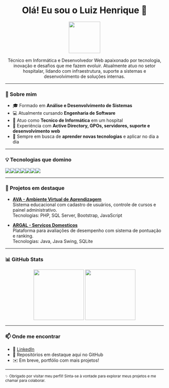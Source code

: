 <h1 align="center">Olá! Eu sou o Luiz Henrique 👋</h1>

<p align="center">
  <img src="https://media.giphy.com/media/2IudUHdI075HL02Pkk/giphy.gif" width="100"/>
</p>

<p align="center">
Técnico em Informática e Desenvolvedor Web apaixonado por tecnologia, inovação e desafios que me fazem evoluir.  
Atualmente atuo no setor hospitalar, lidando com infraestrutura, suporte a sistemas e desenvolvimento de soluções internas.
</p>

---

### 🧠 Sobre mim

- 🎓 Formado em **Análise e Desenvolvimento de Sistemas**  
- 💻 Atualmente cursando **Engenharia de Software**  
- 🏥 Atuo como **Tecnico de Informática** em um hospital  
- 🔧 Experiência com **Active Directory, GPOs, servidores, suporte e desenvolvimento web**  
- 🚀 Sempre em busca de **aprender novas tecnologias** e aplicar no dia a dia  

---

### 💡 Tecnologias que domino

<div style="display: flex; flex-wrap: wrap;">
  <img src="https://img.shields.io/badge/HTML5-E34F26?style=for-the-badge&logo=html5&logoColor=white"/>
  <img src="https://img.shields.io/badge/CSS3-1572B6?style=for-the-badge&logo=css3&logoColor=white"/>
  <img src="https://img.shields.io/badge/JavaScript-F7DF1E?style=for-the-badge&logo=javascript&logoColor=black"/>
  <img src="https://img.shields.io/badge/PHP-777BB4?style=for-the-badge&logo=php&logoColor=white"/>
  <img src="https://img.shields.io/badge/REACT-20232A?style=for-the-badge&logo=react&logoColor=61DAFB"/>
  <img src="https://img.shields.io/badge/SQL%20Server-CC2927?style=for-the-badge&logo=microsoft%20sql%20server&logoColor=white"/>
  <img src="https://img.shields.io/badge/GIT-F05032?style=for-the-badge&logo=git&logoColor=white"/>
</div>

---

### 📌 Projetos em destaque

- [**AVA - Ambiente Virtual de Aprendizagem**](https://github.com/luizmorais12/AVA)  
  Sistema educacional com cadastro de usuários, controle de cursos e painel administrativo.  
  Tecnologias: PHP, SQL Server, Bootstrap, JavaScript

- [**ARGAL - Serviços Domesticos**](https://github.com/luizmorais12/ARGAL)  
  Plataforma para avaliações de desempenho com sistema de pontuação e ranking.  
  Tecnologias: Java, Java Swing, SQLite

---

### 📊 GitHub Stats

<div align="center">
  <img height="160em" src="https://github-readme-stats.vercel.app/api?username=luizmorais12&show_icons=true&theme=transparent&hide_border=true"/>
  <img height="160em" src="https://github-readme-stats.vercel.app/api/top-langs/?username=luizmorais12&layout=compact&theme=transparent&hide_border=true"/>
</div>

---

### 📫 Onde me encontrar

- 💼 [LinkedIn](https://www.linkedin.com/in/luiz-henrique-981977205)
- 📂 Repositórios em destaque aqui no GitHub  
- ✉️ Em breve, portfólio com mais projetos!

---

<sub>✨ Obrigado por visitar meu perfil! Sinta-se à vontade para explorar meus projetos e me chamar para colaborar.</sub>
